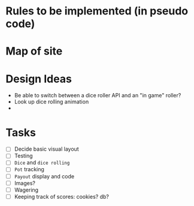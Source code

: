 # Rules to be implemented (in pseudo code)

# Map of site

# Design Ideas
- Be able to switch between a dice roller API and an "in game" roller?
- Look up dice rolling animation
- 

# Tasks
- [ ] Decide basic visual layout
- [ ] Testing
- [ ] `Dice` and `dice rolling`
- [ ] `Pot` tracking
- [ ] `Payout` display and code
- [ ] Images?
- [ ] Wagering
- [ ] Keeping track of scores: cookies? db?